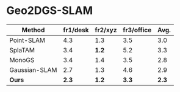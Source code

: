 # Geo2DGS-SLAM

| Method        | fr1/desk | fr2/xyz | fr3/office | Avg.     |
| ------------- | -------- | ------- | ---------- | -------- |
| Point-SLAM    | 4.3      | 1.3     | 3.5        | 3.0      |
| SplaTAM       | 3.4      | **1.2** | 5.2        | 3.3      |
| MonoGS        | 3.4      | 1.4     | 3.5        | 2.8     |
| Gaussian-SLAM | 2.7      | 1.3     | 4.6        | 2.9      |
| **Ours**      | **2.3**  | **1.2**     | **3.3**    | **2.3** |
